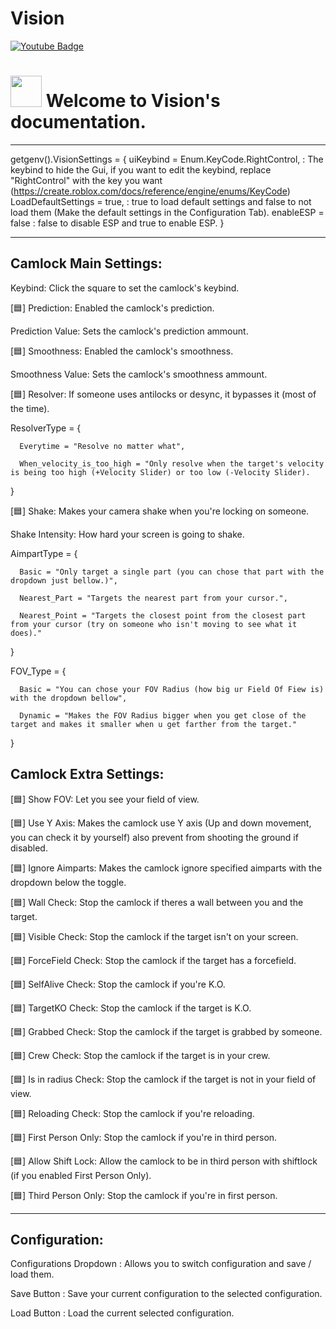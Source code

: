 # Vision
<img src="https://komarev.com/ghpvc/?username=ggV1sion&style=flat-square&color=blue" alt=""/>
<div id="badges">
  <a href="https://www.youtube.com/@gg_v1sion">
    <img src="https://img.shields.io/badge/YouTube-red?style=for-the-badge&logo=youtube&logoColor=white" alt="Youtube Badge"/>
  </a>
</div>
<h1>
    <img src="https://cdn.discordapp.com/attachments/1058483919474925610/1064658114315567245/vision_logo_png.png" width="50"/>
  Welcome to Vision's documentation.
</h1>

----------------

getgenv().VisionSettings = {
    uiKeybind = Enum.KeyCode.RightControl, : The keybind to hide the Gui, if you want to edit the keybind, replace "RightControl" with the key you want (https://create.roblox.com/docs/reference/engine/enums/KeyCode)
    LoadDefaultSettings = true, : true to load default settings and false to not load them (Make the default settings in the Configuration Tab).
    enableESP = false : false to disable ESP and true to enable ESP.
}

----------------
## Camlock Main Settings:

Keybind: Click the square to set the camlock's keybind.

[🟦] Prediction: Enabled the camlock's prediction.

Prediction Value: Sets the camlock's prediction ammount.

[🟦] Smoothness: Enabled the camlock's smoothness.

Smoothness Value: Sets the camlock's smoothness ammount.

[🟦] Resolver: If someone uses antilocks or desync, it bypasses it (most of the time).

ResolverType = {

      Everytime = "Resolve no matter what",
      
      When_velocity_is_too_high = "Only resolve when the target's velocity is being too high (+Velocity Slider) or too low (-Velocity Slider).
      
}

[🟦] Shake: Makes your camera shake when you're locking on someone.

Shake Intensity: How hard your screen is going to shake.

AimpartType = {

      Basic = "Only target a single part (you can chose that part with the dropdown just bellow.)",
      
      Nearest_Part = "Targets the nearest part from your cursor.",
      
      Nearest_Point = "Targets the closest point from the closest part from your cursor (try on someone who isn't moving to see what it does)."
      
}

FOV_Type = {

      Basic = "You can chose your FOV Radius (how big ur Field Of Fiew is) with the dropdown bellow",
      
      Dynamic = "Makes the FOV Radius bigger when you get close of the target and makes it smaller when u get farther from the target."
      
}

## Camlock Extra Settings:

[🟦] Show FOV: Let you see your field of view.

[🟦] Use Y Axis: Makes the camlock use Y axis (Up and down movement, you can check it by yourself) also prevent from shooting the ground if disabled.

[🟦] Ignore Aimparts: Makes the camlock ignore specified aimparts with the dropdown below the toggle.

[🟦] Wall Check: Stop the camlock if theres a wall between you and the target.

[🟦] Visible Check: Stop the camlock if the target isn't on your screen.

[🟦] ForceField Check: Stop the camlock if the target has a forcefield.

[🟦] SelfAlive Check: Stop the camlock if you're K.O.

[🟦] TargetKO Check: Stop the camlock if the target is K.O.

[🟦] Grabbed Check: Stop the camlock if the target is grabbed by someone.

[🟦] Crew Check: Stop the camlock if the target is in your crew.

[🟦] Is in radius Check: Stop the camlock if the target is not in your field of view.

[🟦] Reloading Check: Stop the camlock if you're reloading.

[🟦] First Person Only: Stop the camlock if you're in third person.

[🟦] Allow Shift Lock: Allow the camlock to be in third person with shiftlock (if you enabled First Person Only).

[🟦] Third Person Only: Stop the camlock if you're in first person.

----------------
## Configuration:
Configurations Dropdown : Allows you to switch configuration and save / load them.

Save Button : Save your current configuration to the selected configuration.

Load Button : Load the current selected configuration.
